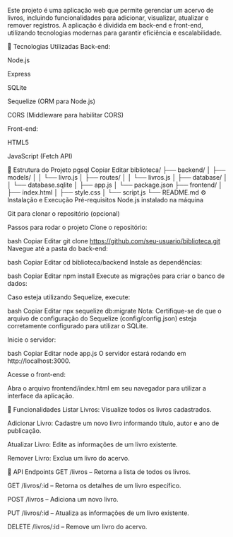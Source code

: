 Este projeto é uma aplicação web que permite gerenciar um acervo de livros, incluindo funcionalidades para adicionar, visualizar, atualizar e remover registros. A aplicação é dividida em back-end e front-end, utilizando tecnologias modernas para garantir eficiência e escalabilidade.

🚀 Tecnologias Utilizadas
Back-end:

Node.js

Express

SQLite

Sequelize (ORM para Node.js)

CORS (Middleware para habilitar CORS)

Front-end:

HTML5

JavaScript (Fetch API)

📁 Estrutura do Projeto
pgsql
Copiar
Editar
biblioteca/
├── backend/
│   ├── models/
│   │   └── livro.js
│   ├── routes/
│   │   └── livros.js
│   ├── database/
│   │   └── database.sqlite
│   ├── app.js
│   └── package.json
├── frontend/
│   ├── index.html
│   ├── style.css
│   └── script.js
└── README.md
⚙️ Instalação e Execução
Pré-requisitos
Node.js instalado na máquina

Git para clonar o repositório (opcional)

Passos para rodar o projeto
Clone o repositório:

bash
Copiar
Editar
git clone https://github.com/seu-usuario/biblioteca.git
Navegue até a pasta do back-end:

bash
Copiar
Editar
cd biblioteca/backend
Instale as dependências:

bash
Copiar
Editar
npm install
Execute as migrações para criar o banco de dados:

Caso esteja utilizando Sequelize, execute:

bash
Copiar
Editar
npx sequelize db:migrate
Nota: Certifique-se de que o arquivo de configuração do Sequelize (config/config.json) esteja corretamente configurado para utilizar o SQLite.

Inicie o servidor:

bash
Copiar
Editar
node app.js
O servidor estará rodando em http://localhost:3000.

Acesse o front-end:

Abra o arquivo frontend/index.html em seu navegador para utilizar a interface da aplicação.

📌 Funcionalidades
Listar Livros: Visualize todos os livros cadastrados.

Adicionar Livro: Cadastre um novo livro informando título, autor e ano de publicação.

Atualizar Livro: Edite as informações de um livro existente.

Remover Livro: Exclua um livro do acervo.

📄 API Endpoints
GET /livros – Retorna a lista de todos os livros.

GET /livros/:id – Retorna os detalhes de um livro específico.

POST /livros – Adiciona um novo livro.

PUT /livros/:id – Atualiza as informações de um livro existente.

DELETE /livros/:id – Remove um livro do acervo.
